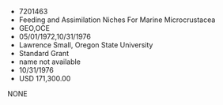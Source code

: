 * 7201463
* Feeding and Assimilation Niches For Marine Microcrustacea
* GEO,OCE
* 05/01/1972,10/31/1976
* Lawrence Small, Oregon State University
* Standard Grant
*   name not available
* 10/31/1976
* USD 171,300.00

NONE